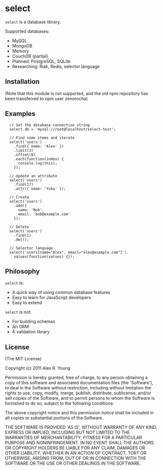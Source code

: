 # select

`select` is a database library.

Supported databases:

* MySQL
* MongoDB
* Memory
* CouchDB (partial)
* Planned: PostgreSQL, SQLite
* Researching: Riak, Redis, selector language

## Installation

(Note that this module is not supported, and the old npm repository has been transferred to npm user zenorocha)

## Examples

      // Set the database connection string
      select.db = 'mysql://root@localhost/select-test';

      // Find some items and iterate
      select('users')
        .find({ name: 'Alex' })
        .limit(3)
        .offset(8)
        .each(function(index) {
          console.log(this);
        });

      // Update an attribute
      select('users')
        .find(17)
        .attr({ name: 'Yuka' });

      // Create
      select('users')
        .add({
          name: 'Bob',
          email: 'bob@example.com'
        });

      // Delete
      select('users')
        .find(1)
        .del();

      // Selector language
      select('users[name="Alex", email="alex@example.com"]').
        values(function(values) {});

## Philosophy

`select` is:

* A quick way of using common database features
* Easy to learn for JavaScript developers
* Easy to extend

`select` is not:

* For building schemas
* An ORM
* A validation library

## License 

(The MIT License)

Copyright (c) 2011 Alex R. Young

Permission is hereby granted, free of charge, to any person obtaining
a copy of this software and associated documentation files (the
'Software'), to deal in the Software without restriction, including
without limitation the rights to use, copy, modify, merge, publish,
distribute, sublicense, and/or sell copies of the Software, and to
permit persons to whom the Software is furnished to do so, subject to
the following conditions:

The above copyright notice and this permission notice shall be
included in all copies or substantial portions of the Software.

THE SOFTWARE IS PROVIDED 'AS IS', WITHOUT WARRANTY OF ANY KIND,
EXPRESS OR IMPLIED, INCLUDING BUT NOT LIMITED TO THE WARRANTIES OF
MERCHANTABILITY, FITNESS FOR A PARTICULAR PURPOSE AND NONINFRINGEMENT.
IN NO EVENT SHALL THE AUTHORS OR COPYRIGHT HOLDERS BE LIABLE FOR ANY
CLAIM, DAMAGES OR OTHER LIABILITY, WHETHER IN AN ACTION OF CONTRACT,
TORT OR OTHERWISE, ARISING FROM, OUT OF OR IN CONNECTION WITH THE
SOFTWARE OR THE USE OR OTHER DEALINGS IN THE SOFTWARE.

